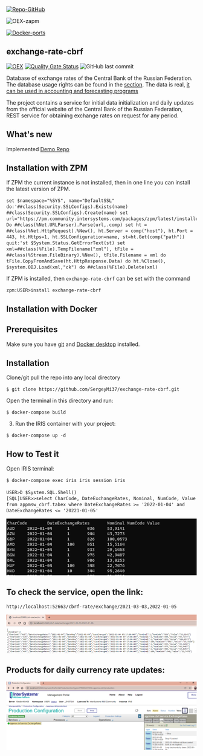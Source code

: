 [![Repo-GitHub](https://img.shields.io/badge/dynamic/xml?color=gold&label=GitHub%20module.xml&prefix=ver.&query=%2F%2FVersion&url=https%3A%2F%2Fraw.githubusercontent.com%2Fsergeymi37%2Fexchange-rate-cbrf%2Fmaster%2Fmodule.xml)](https://raw.githubusercontent.com/sergeymi37/exchange-rate-cbrf/master/module.xml)
 
![OEX-zapm](https://img.shields.io/badge/dynamic/json?url=https:%2F%2Fpm.community.intersystems.com%2Fpackages%2Fexchange-rate-cbrf%2F&label=ZPM-pm.community.intersystems.com&query=$.version&color=green&prefix=exchange-rate-cbrf)
 
[![Docker-ports](https://img.shields.io/badge/dynamic/yaml?color=blue&label=docker-compose&prefix=ports%20-%20&query=%24.services.iris.ports&url=https%3A%2F%2Fraw.githubusercontent.com%2Fsergeymi37%2Fexchange-rate-cbrf%2Fmaster%2Fdocker-compose.yml)](https://raw.githubusercontent.com/sergeymi37/exchange-rate-cbrf/master/docker-compose.yml)
 
## exchange-rate-cbrf
 [![OEX](https://img.shields.io/badge/Available%20on-Intersystems%20Open%20Exchange-00b2a9.svg)](https://openexchange.intersystems.com/package/exchange-rate-cbrf)
 [![Quality Gate Status](https://community.objectscriptquality.com/api/project_badges/measure?project=intersystems_iris_community%2Fexchange-rate-cbrf&metric=alert_status)](https://community.objectscriptquality.com/dashboard?id=intersystems_iris_community%2Fexchange-rate-cbrf)
 <img alt="GitHub last commit" src="https://img.shields.io/github/last-commit/SergeyMi37/exchange-rate-cbrf">
 
 Database of exchange rates of the Central Bank of the Russian Federation. The database usage rights can be found in the [section](https://www.cbr.ru/eng/about/).
The data is real, [it can be used in accounting and forecasting programs](http://www.cbr.ru/scripts/xml_daily.asp?date_req=01.01.2022)  

The project contains a service for initial data initialization and daily updates from the official website of the Central Bank of the Russian Federation, REST service for obtaining exchange rates on request for any period.

## What's new
Implemented [Demo Repo](https://openexchange.intersystems.com/package/exchange-rate-cbrf-ui)


## Installation with ZPM

If ZPM the current instance is not installed, then in one line you can install the latest version of ZPM.
```
set $namespace="%SYS", name="DefaultSSL" do:'##class(Security.SSLConfigs).Exists(name) ##class(Security.SSLConfigs).Create(name) set url="https://pm.community.intersystems.com/packages/zpm/latest/installer" Do ##class(%Net.URLParser).Parse(url,.comp) set ht = ##class(%Net.HttpRequest).%New(), ht.Server = comp("host"), ht.Port = 443, ht.Https=1, ht.SSLConfiguration=name, st=ht.Get(comp("path")) quit:'st $System.Status.GetErrorText(st) set xml=##class(%File).TempFilename("xml"), tFile = ##class(%Stream.FileBinary).%New(), tFile.Filename = xml do tFile.CopyFromAndSave(ht.HttpResponse.Data) do ht.%Close(), $system.OBJ.Load(xml,"ck") do ##class(%File).Delete(xml)
```
If ZPM is installed, then `exchange-rate-cbrf` can be set with the command
```
zpm:USER>install exchange-rate-cbrf
```
## Installation with Docker

## Prerequisites
Make sure you have [git](https://git-scm.com/book/en/v2/Getting-Started-Installing-Git) and [Docker desktop](https://www.docker.com/products/docker-desktop) installed.

## Installation
Clone/git pull the repo into any local directory

```
$ git clone https://github.com/SergeyMi37/exchange-rate-cbrf.git
```

Open the terminal in this directory and run:

```
$ docker-compose build
```

3. Run the IRIS container with your project:

```
$ docker-compose up -d
```

## How to Test it
Open IRIS terminal:

```
$ docker-compose exec iris iris session iris

USER>D $System.SQL.Shell()
[SQL]USER>>select CharCode, DateExchangeRates, Nominal, NumCode, Value from appmsw_cbrf.tabex where DateExchangeRates >= '2022-01-04' and DateExchangeRates <= '20221-01-05'
```
![](https://raw.githubusercontent.com/sergeymi37/exchange-rate-cbrf/master/doc/Screenshot_9.png)

## To check the service, open the link:
```
http://localhost:52663/cbrf-rate/exchange/2021-03-03,2022-01-05
```
![](https://raw.githubusercontent.com/sergeymi37/exchange-rate-cbrf/master/doc/Screenshot_1.png)

## Products for daily currency rate updates:
![](https://raw.githubusercontent.com/sergeymi37/exchange-rate-cbrf/master/doc/Screenshot_2.png)
